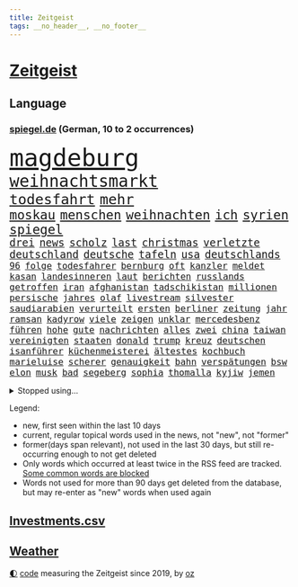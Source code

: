 ```yaml
---
title: Zeitgeist
tags: __no_header__, __no_footer__
---
```


# [Zeitgeist](https://oliz.io/zeitgeist/)

## Language

<h3><a href="https://www.spiegel.de" target="_blank">spiegel.de</a> (German, 10 to 2 occurrences)</h3>
<p style="font-family:monospace">
<span style="font-size:32pt"><a href="news_links.html#magdeburg" class="current">magdeburg</a></span>
<br>
<span style="font-size:22pt"><a href="news_links.html#weihnachtsmarkt" class="current">weihnachtsmarkt</a></span>
<br>
<span style="font-size:19pt"><a href="news_links.html#todesfahrt" class="new">todesfahrt</a></span>
<span style="font-size:19pt"><a href="news_links.html#mehr" class="current">mehr</a></span>
<br>
<span style="font-size:17pt"><a href="news_links.html#moskau" class="current">moskau</a></span>
<span style="font-size:17pt"><a href="news_links.html#menschen" class="current">menschen</a></span>
<span style="font-size:17pt"><a href="news_links.html#weihnachten" class="current">weihnachten</a></span>
<span style="font-size:17pt"><a href="news_links.html#ich" class="current">ich</a></span>
<span style="font-size:17pt"><a href="news_links.html#syrien" class="current">syrien</a></span>
<span style="font-size:17pt"><a href="news_links.html#spiegel" class="current">spiegel</a></span>
<br>
<span style="font-size:14pt"><a href="news_links.html#drei" class="current">drei</a></span>
<span style="font-size:14pt"><a href="news_links.html#news" class="current">news</a></span>
<span style="font-size:14pt"><a href="news_links.html#scholz" class="current">scholz</a></span>
<span style="font-size:14pt"><a href="news_links.html#last" class="current">last</a></span>
<span style="font-size:14pt"><a href="news_links.html#christmas" class="current">christmas</a></span>
<span style="font-size:14pt"><a href="news_links.html#verletzte" class="current">verletzte</a></span>
<span style="font-size:14pt"><a href="news_links.html#deutschland" class="current">deutschland</a></span>
<span style="font-size:14pt"><a href="news_links.html#deutsche" class="current">deutsche</a></span>
<span style="font-size:14pt"><a href="news_links.html#tafeln" class="new">tafeln</a></span>
<span style="font-size:14pt"><a href="news_links.html#usa" class="current">usa</a></span>
<span style="font-size:14pt"><a href="news_links.html#deutschlands" class="current">deutschlands</a></span>
<br>
<span style="font-size:12pt"><a href="news_links.html#96" class="current">96</a></span>
<span style="font-size:12pt"><a href="news_links.html#folge" class="current">folge</a></span>
<span style="font-size:12pt"><a href="news_links.html#todesfahrer" class="new">todesfahrer</a></span>
<span style="font-size:12pt"><a href="news_links.html#bernburg" class="new">bernburg</a></span>
<span style="font-size:12pt"><a href="news_links.html#oft" class="current">oft</a></span>
<span style="font-size:12pt"><a href="news_links.html#kanzler" class="current">kanzler</a></span>
<span style="font-size:12pt"><a href="news_links.html#meldet" class="current">meldet</a></span>
<span style="font-size:12pt"><a href="news_links.html#kasan" class="current">kasan</a></span>
<span style="font-size:12pt"><a href="news_links.html#landesinneren" class="current">landesinneren</a></span>
<span style="font-size:12pt"><a href="news_links.html#laut" class="current">laut</a></span>
<span style="font-size:12pt"><a href="news_links.html#berichten" class="current">berichten</a></span>
<span style="font-size:12pt"><a href="news_links.html#russlands" class="current">russlands</a></span>
<span style="font-size:12pt"><a href="news_links.html#getroffen" class="current">getroffen</a></span>
<span style="font-size:12pt"><a href="news_links.html#iran" class="current">iran</a></span>
<span style="font-size:12pt"><a href="news_links.html#afghanistan" class="current">afghanistan</a></span>
<span style="font-size:12pt"><a href="news_links.html#tadschikistan" class="new">tadschikistan</a></span>
<span style="font-size:12pt"><a href="news_links.html#millionen" class="current">millionen</a></span>
<span style="font-size:12pt"><a href="news_links.html#persische" class="new">persische</a></span>
<span style="font-size:12pt"><a href="news_links.html#jahres" class="current">jahres</a></span>
<span style="font-size:12pt"><a href="news_links.html#olaf" class="current">olaf</a></span>
<span style="font-size:12pt"><a href="news_links.html#livestream" class="current">livestream</a></span>
<span style="font-size:12pt"><a href="news_links.html#silvester" class="current">silvester</a></span>
<span style="font-size:12pt"><a href="news_links.html#saudiarabien" class="current">saudiarabien</a></span>
<span style="font-size:12pt"><a href="news_links.html#verurteilt" class="current">verurteilt</a></span>
<span style="font-size:12pt"><a href="news_links.html#ersten" class="current">ersten</a></span>
<span style="font-size:12pt"><a href="news_links.html#berliner" class="current">berliner</a></span>
<span style="font-size:12pt"><a href="news_links.html#zeitung" class="current">zeitung</a></span>
<span style="font-size:12pt"><a href="news_links.html#jahr" class="current">jahr</a></span>
<span style="font-size:12pt"><a href="news_links.html#ramsan" class="current">ramsan</a></span>
<span style="font-size:12pt"><a href="news_links.html#kadyrow" class="current">kadyrow</a></span>
<span style="font-size:12pt"><a href="news_links.html#viele" class="current">viele</a></span>
<span style="font-size:12pt"><a href="news_links.html#zeigen" class="current">zeigen</a></span>
<span style="font-size:12pt"><a href="news_links.html#unklar" class="current">unklar</a></span>
<span style="font-size:12pt"><a href="news_links.html#mercedesbenz" class="current">mercedesbenz</a></span>
<span style="font-size:12pt"><a href="news_links.html#führen" class="current">führen</a></span>
<span style="font-size:12pt"><a href="news_links.html#hohe" class="current">hohe</a></span>
<span style="font-size:12pt"><a href="news_links.html#gute" class="current">gute</a></span>
<span style="font-size:12pt"><a href="news_links.html#nachrichten" class="current">nachrichten</a></span>
<span style="font-size:12pt"><a href="news_links.html#alles" class="current">alles</a></span>
<span style="font-size:12pt"><a href="news_links.html#zwei" class="current">zwei</a></span>
<span style="font-size:12pt"><a href="news_links.html#china" class="current">china</a></span>
<span style="font-size:12pt"><a href="news_links.html#taiwan" class="current">taiwan</a></span>
<span style="font-size:12pt"><a href="news_links.html#vereinigten" class="current">vereinigten</a></span>
<span style="font-size:12pt"><a href="news_links.html#staaten" class="current">staaten</a></span>
<span style="font-size:12pt"><a href="news_links.html#donald" class="current">donald</a></span>
<span style="font-size:12pt"><a href="news_links.html#trump" class="current">trump</a></span>
<span style="font-size:12pt"><a href="news_links.html#kreuz" class="current">kreuz</a></span>
<span style="font-size:12pt"><a href="news_links.html#deutschen" class="current">deutschen</a></span>
<span style="font-size:12pt"><a href="news_links.html#isanführer" class="new">isanführer</a></span>
<span style="font-size:12pt"><a href="news_links.html#küchenmeisterei" class="new">küchenmeisterei</a></span>
<span style="font-size:12pt"><a href="news_links.html#ältestes" class="current">ältestes</a></span>
<span style="font-size:12pt"><a href="news_links.html#kochbuch" class="current">kochbuch</a></span>
<span style="font-size:12pt"><a href="news_links.html#marieluise" class="new">marieluise</a></span>
<span style="font-size:12pt"><a href="news_links.html#scherer" class="new">scherer</a></span>
<span style="font-size:12pt"><a href="news_links.html#genauigkeit" class="new">genauigkeit</a></span>
<span style="font-size:12pt"><a href="news_links.html#bahn" class="current">bahn</a></span>
<span style="font-size:12pt"><a href="news_links.html#verspätungen" class="current">verspätungen</a></span>
<span style="font-size:12pt"><a href="news_links.html#bsw" class="current">bsw</a></span>
<span style="font-size:12pt"><a href="news_links.html#elon" class="current">elon</a></span>
<span style="font-size:12pt"><a href="news_links.html#musk" class="current">musk</a></span>
<span style="font-size:12pt"><a href="news_links.html#bad" class="current">bad</a></span>
<span style="font-size:12pt"><a href="news_links.html#segeberg" class="current">segeberg</a></span>
<span style="font-size:12pt"><a href="news_links.html#sophia" class="current">sophia</a></span>
<span style="font-size:12pt"><a href="news_links.html#thomalla" class="new">thomalla</a></span>
<span style="font-size:12pt"><a href="news_links.html#kyjiw" class="current">kyjiw</a></span>
<span style="font-size:12pt"><a href="news_links.html#jemen" class="current">jemen</a></span>
</p>
<details>
<summary>Stopped using...</summary>
<p class="former" style="font-size:12pt">
bemüht(1521) holt(1519) schatten(1519) turnier(1519) verstorbenen(1519) xi(1519) feierte(1518) frühen(1518) phase(1518) vorschläge(1518) ausschreitungen(1517) berühmt(1517) entschädigung(1517) erlaubt(1517) hinterlassen(1517) abgang(1516) kurzem(1516) nachfolge(1516) pflege(1516) provinz(1516) schwarzen(1516) babys(1515) katastrophe(1515) kauft(1515) meldete(1515) solle(1515) trauer(1515) verabschiedet(1515) digitalisierung(1514) kamera(1514) liverpool(1514) ruhe(1514) sonne(1514) thailand(1514) beginnen(1513) brüssel(1513) bsc(1513) hertha(1513) klaren(1513) konzerne(1513) niederländische(1513) unabhängige(1513) versuch(1513) viktor(1513) anlass(1512) deutet(1512) flughafen(1512) folgte(1512) identifiziert(1512) keller(1512) nazis(1512) regen(1512) reichte(1512) trainieren(1512) amsterdam(1511) anbieter(1511) erteilt(1511) falsche(1511) favoriten(1511) gestoßen(1511) hieß(1511) ifoinstitut(1511) spekuliert(1511) system(1511) ungarns(1511) verlangen(1511) österreichs(1511) alpen(1510) beschwerden(1510) geholt(1510) illegal(1510) schaltet(1510) zverev(1510) deutlichen(1509) gebiet(1509) spanischen(1509) verbieten(1509) englischen(1508) forderte(1508) gehalten(1508) großbritanniens(1508) meist(1508) 1500(1507) inszeniert(1506) tokio(1506) abgehört(1505) entsetzen(1505) schauen(1505) starten(1505) echten(1502) 23(1501) hotels(1501) erkenntnisse(1500) überschwemmungen(1500) hielten(1499) stieg(1499) frankwalter(1498) gefragt(1498) besuchen(1497) bundesgerichtshof(1497) eigener(1497) mehrfach(1497) kevin(1496) einschätzung(1495) katholischen(1495) analysiert(1494) begriff(1494) küstenwache(1493) schießen(1493) ökonomen(1491) mecklenburgvorpommern(1490) kräfte(1487) entschuldigung(1485) abhängig(1484) iranischen(1484) automatisch(1482) fehlende(1477) überfall(1475) dauert(1473) startup(1470) entspannt(1465) missbrauchs(1461) aktionen(1453) zusätzliche(1451) gewinne(1412) carlos(1371) strecken(1349) interessen(1321) forschende(1312) fußballnationalmannschaft(1309) tennisstar(1287) fachkräftemangel(1266) weibliche(1218) tiger(1171) demo(1156) älteste(1154) regierungschefin(1139) volksverhetzung(1138) hendrik(1136) rande(1116) unserem(1108) innenministerin(1093) schloss(1092) sank(1087) verabschieden(1083) erschwert(1076) bat(1066) ben(1060) verkündete(1058) überwachung(1058) gezwungen(1042) einheit(1036) umfragen(1028) mut(1023) links(979) nationalelf(975) erlauben(971) hammer(946) schlamm(941) harter(936) viral(933) sinne(921) kandidat(916) newsletter(893) finde(890) deutsch(889) erlegen(874) usrepublikaner(870) äußerst(862) antony(858) peru(838) nackt(828) kontroverse(809) branchen(805) angreifen(799) nationaltrainer(799) dokumentieren(796) lionel(791) parolen(783) auszeichnung(781) künstlicher(767) billigt(761) uskonzern(761) gesprengt(754) tabu(748) technische(733) gast(731) asylbewerber(722) flogen(722) mächtige(720) tourismus(713) day(700) venedig(700) ansicht(696) zufällig(695) demonstriert(693) gedenken(690) flaschen(680) alcaraz(679) startups(677) bürokratie(669) nagelsmann(668) 5000(666) generäle(662) unruhe(659) außergewöhnlich(654) wegner(654) 51(649) attackieren(649) stil(645) aufträge(639) eingeladen(635) dringen(626) erfolgen(621) bundesligist(614) asylpolitik(611) wrack(610) gewalttaten(602) zeuge(602) durchgesetzt(595) zurückgetreten(594) urlauber(591) victor(591) fühlte(589) getrieben(584) erstem(577) versteckt(576) evakuierung(574) katrin(574) schönsten(563) pilot(561) vorgenommen(561) beruft(559) schockiert(557) objekte(550) zahlungen(547) sandra(544) älterer(540) errichtet(537) renommierten(537) stock(537) einbringen(535) zwischenfall(529) anderthalb(526) schweigt(524) greta(521) ärmelkanal(513) eauto(511) victoria(511) lagen(503) surfen(499) argentiniens(493) nächster(490) wegovy(488) lady(483) rasche(479) parlamentswahl(477) airport(473) körperliche(469) dauerte(468) wahrzeichen(468) rechtsextremisten(463) technisch(462) gewechselt(460) jon(459) dirk(457) arena(456) campus(455) kneipen(455) wohnviertel(455) uswahl(454) fußballfans(442) mützenich(442) rolf(442) nagel(439) fehlte(437) duo(430) königshaus(428) verschickt(425) expertin(422) mars(420) tennisspieler(418) beteiligung(409) bestätigte(401) einfachen(398) parlamentarier(394) usschauspieler(392) abfall(390) häftlinge(390) schlaf(389) versammelt(386) barbara(385) bettina(384) bären(382) claus(382) hamasmassaker(381) sprecherin(381) gewaltsam(379) haderte(379) torjäger(378) staatsanwälte(377) student(371) geheimnisse(369) nass(366) oscarpreisträgerin(363) religiösen(361) wahre(357) usdemokraten(356) unruhen(354) finanzen(353) erschoss(351) anhebung(347) aufgebaut(346) dorthin(343) starkwatzinger(343) haut(342) verstößt(337) ordentlich(333) hochwasser(328) audi(324) präsentierte(323) 180(322) minus(322) chrome(319) verwehrt(319) berühmteste(317) weltstar(316) katz(315) japaner(312) meere(310) senator(308) great(307) western(306) 160(305) gitarrist(301) konkurrentin(301) sophie(301) go(300) kontroversen(299) lutz(299) angeordnet(296) hauptdarstellerin(296) nationalsozialismus(295) 64(294) abgewiesen(294) fressen(294) wgzimmerpreise(293) solches(289) ampelstreit(288) pferd(288) apotheker(287) anfeindungen(285) chinesisches(285) oberpfalz(280) verlorene(279) virus(278) bear(277) 17jähriger(273) ewigkeit(271) rollstuhl(271) f(266) verbraucherpreise(264) vizepräsident(263) internen(262) kigenerierte(262) vorab(262) rhetorik(259) halbzeit(258) filmset(256) techmilliardär(256) beeindruckende(253) arbeitszeiten(251) tragödie(251) rechtsradikale(249) titanic(248) zusätzlichen(248) widmet(247) award(246) balkon(246) bedingung(245) einbruch(245) dürre(242) billionen(241) denkbar(241) bedrohen(240) schweine(240) netzwerke(239) sammlung(239) einheimische(238) fahrrad(238) graz(236) wohngebiet(235) set(231) mathieu(229) angelegte(228) aufräumarbeiten(228) sparkurs(228) szenarien(227) etappe(226) lachgas(226) rechnung(226) straßenbahn(226) hunderttausenden(224) normalität(223) behindern(220) beleidigung(218) nadal(218) schlägen(218) grenzkontrollen(217) umweltschützer(217) laufender(216) anlegen(214) aufgebrochen(214) kundschaft(214) vorfalls(213) wahlrecht(212) flair(210) johnson(210) champagner(208) verleumdung(205) impfstoffe(204) vodafone(203) komiker(202) magischen(202) aufkommen(201) ausbreitung(201) enorme(199) heimspiel(199) stärkere(199) propalästinensischer(198) spanier(198) verdachtsfall(198) buhlt(197) feindbild(197) protestierte(197) begeisterung(196) alarmstufe(195) verschärfung(194) azubis(193) kulturschaffende(192) wüst(192) gewaltigen(191) haie(191) aufsteigen(189) gefährliches(189) korrekt(189) moderatorin(189) nachrichtenagentur(189) sprengen(189) chris(188) esprit(188) grand(188) match(188) wandern(188) psychischer(187) krimi(185) basketballliga(183) matthew(183) usbehörden(182) ausgebrannt(181) schwule(180) spreche(180) usrapper(180) würdigt(180) albanien(179) jeremy(178) satire(178) tierischer(178) hinein(177) stationen(177) 650(176) double(176) sicherheitsberater(176) fernseher(175) unterbrechen(175) 25jährige(172) hut(172) sätzen(172) white(172) 2002(171) /(170) lohn(170) surfer(169) verpflichtend(169) ohr(168) youtuber(168) co₂ausstoß(167) aufgetreten(166) erlangte(166) nachträglich(166) sprengung(166) einfachere(165) häusliche(165) interaktiven(165) ursprünglich(165) blaue(164) einreiseverbot(164) fußballspiel(164) kurioser(164) redaktion(164) spdfraktion(163) aggressiven(162) vermummte(162) vertrauliche(162) gleichen(161) hubert(161) jusochef(161) mac(161) magabewegung(161) türmer(161) beträgt(159) danke(159) lindenberg(159) wärmewende(158) schult(157) übertragung(157) surrealen(156) fabian(155) mick(155) raue(154) englischer(153) immobilienkrise(153) 27jähriger(152) funktionen(152) wählten(152) fitnessstudio(151) königliche(151) müdigkeit(150) mcdonald's(149) usmilitär(149) gefühlen(147) usautobauer(147) widersprechen(147) glaube(146) kandidieren(146) spacex(146) aufzuhalten(145) gazastadt(145) jong(145) un(145) vorherigen(145) dieselbe(144) indiens(144) strenge(144) kunstwerk(143) selbstzweifel(143) stünden(143) schalteten(142) auszugeben(140) küren(140) recap(140) rudert(140) rützels(140) sparkasse(140) 38jährige(139) turnen(139) schilderte(137) bundespolitik(136) bemühungen(135) gregg(135) inlandsgeheimdienst(135) pretty(135) ungemütlich(135) frisches(134) drehen(133) gallagher(133) noel(133) reisenden(133) spdabgeordneter(133) abnehmspritzen(132) fritz(131) kriselnde(131) mafia(131) ostbeauftragter(131) absolviert(130) gesundheitliche(130) äußersten(130) bundesnetzagentur(129) lass(129) wohnraum(129) archäologin(128) aufschlag(128) einjähriger(128) covorsitzenden(127) diskurs(127) kannte(127) 36jährige(125) beschrieb(125) drohenden(125) grandslamtitel(125) erklärungsnot(124) komponisten(124) thailändischen(124) bergsteiger(123) eigenschaften(123) haar(123) melania(123) merz'(123) klappen(122) görlitz(121) lächerlich(121) ordnen(121) philadelphia(121) personalie(120) erschießt(119) rivalisierende(118) wischen(118) junior(117) kontrahenten(117) stell(117) symbole(117) taucher(117) 81(115) monatelangen(115) one(115) entschuldigte(114) 29jährige(113) lautet(113) vorstände(113) waffenbesitz(113) erfand(112) karriereberaterin(112) slogan(112) forscherteam(111) halfen(111) keime(111) kreuzfahrt(111) renommiertesten(111) vorgegangen(111) widerspruch(110) möglichem(109) traten(109) versprach(109) francesca(108) führungsriege(108) gelber(108) besorgte(107) modekette(107) notlanden(107) zustimmung(107) j(106) wahlbetrug(106) konjunkturflaute(105) lukaschenko(105) reformieren(104) vorschlägen(104) abtreibung(103) bedrohlich(103) eingeschlossen(103) uboot(103) 82(102) fremd(102) konzerts(102) eindeutige(101) hessische(101) härtesten(101) innenstädten(101) romantik(101) düfte(100) hergestellt(100) ozempic(100) tagesordnung(100) viermal(100) anziehen(99) dichtmachen(99) investments(99) komitees(99) formiert(98) fotograf(98) jährlichen(98) waffenhilfe(98) windsor(98) heldinnen(97) poesie(97) stichelt(97) strömung(97) wiederentdeckt(97) busunfall(96) drohten(96) prallen(96) vorlesen(96) organisierte(95) randale(95) etfs(94) finanzexperten(94) streichung(94) harren(93) mutig(93) schaulustige(93) chicago(92) illusion(92) kaserne(92) organisationen(92) aufarbeiten(91) bemerkbar(91) doping(91) drohmails(91) messerverbot(91) sexualdelikt(91) südseeinseln(91) ubahn(91) bentancur(90) dauerstreit(90) höchstpersönlich(90) makel(90) monatelange(90) rodrigo(90) delegierten(89) niedergegangen(89) paketen(89) rührt(89) sinner(89) ampeln(88) professionell(88) tasse(88) arne(87) halbwegs(87) hauptsache(87) hochzeitsgesellschaft(87) korallen(87) tempel(87) berry(86) cem(86) doku(86) erfahre(86) lehrkraft(86) liam(86) mine(86) spielende(86) wechselten(86) wohngebiete(86) wolfsburger(86) özdemir(86) alarmierende(85) di(85) greifswald(85) katastrophen(85) ukraines(85) 55(84) behaupteten(84) familienvater(84) felder(84) jakob(84) rechtswidrig(84) wahlkampagne(84) zurückgeworfen(84) lobende(83) neuling(83) 11000(82) ausprobieren(82) bruchteil(82) california(82) oasis(82) spazierte(82) with(82) absurder(81) gelangen(81) mariah(81) populärer(81) baggerfahrer(80) pressesprecher(80) scheidende(80) segelt(80) lesungen(79) shake(79) storm(79) tausendmal(79) klärung(78) scheiterns(78) sicherheitspaket(78) strukturen(78) umbauen(78) vorgemacht(78) xchef(78) zuständig(78) alarmsignal(77) call(77) priester(77) sogenanntem(77) tusk(77) unschädlich(77) gedicht(76) guardian(76) māori(76) omar(76) stimmten(76) werkzeug(76) your(76) 02(75) 95(75) bundesbankpräsident(75) gutem(75) jüterbog(75) leipziger(75) pablo(75) pkk(75) sicheren(75) tatorts(75) asylrecht(74) erreichte(74) erstellt(74) hochburg(74) kambodscha(74) keeperin(74) marino(74) rebecca(74) regulierung(74) torhüterin(74) wegzug(74) 87(73) auswärtssieg(73) gastgeberland(73) hvaldimir(73) spionagewal(73) vorstellbar(73) überfalls(73) ableiten(72) comebacktour(72) jochen(72) maurer(72) starshiprakete(72) steif(72) wesentlich(72) auslandsreise(71) dfbkapitän(71) golflegende(71) udo(71) usjustizministerium(71) cduabgeordnete(70) geringe(70) radikalisierte(70) uskriegsschiffs(70) uss(70) vorangehen(70) musikvideo(69) produzentin(69) schuf(69) unosicherheitsrat(69) ausgehen(68) befragten(68) bemerkung(68) bka(68) braunschweig(68) expandieren(68) fell(68) flexibilität(68) formular(68) hill(68) miller(68) populären(68) sotschi(68) dancing(67) dokumentarfilm(67) medienvertreter(67) osteuropa(67) paraguay(67) schönheitsideale(67) sirenen(67) son(67) altersgruppe(66) begehen(66) fregatte(66) grenzübergang(66) kreuzes(66) kulturen(66) ohio(66) bauarbeiter(65) beschlagnahmen(65) beschossen(65) galerie(65) gewaltdelikten(65) tricksereien(65) usgeschäft(65) waffeneinsatz(65) austragen(64) entschärft(64) direktor(63) leistungsfähigere(63) linkin(63) bundespräsidenten(62) direction(62) grammy(62) hof(62) macheten(62) onlineplattformen(62) rollstuhlfahrer(62) speziell(62) starkwatzingers(62) uschiphersteller(62) vögel(62) absolute(61) autokratien(61) heimarbeit(61) tatjana(61) allenfalls(60) finnische(60) morgens(60) regnet(60) reichs(60) spielabbruch(60) verlobte(60) verschwörungstheoretiker(60) anwalts(59) beisein(59) flutopfer(59) keinesfalls(59) klavier(59) schreckensszenario(59) sportdirektor(59) unterwäsche(59) ibrahim(58) ilkosascha(58) kindesmissbrauchs(58) kowalczuk(58) nutztiere(58) osnabrücker(58) schlaganfall(58) eva(57) first(57) grünheide(57) neumarkt(57) nrwministerpräsident(57) nützen(57) teslafabrik(57) usgeschichte(57) vermasselt(57) 43jährige(56) abos(56) lesetipps(56) regierungsbündnis(56) schwerste(56) ungewöhnlicher(56) weiterem(56) 58jährige(55) ahnt(55) besiedelten(54) dance(54) schlüsse(54) economy(53) musikalischen(53) 1999(52) dallas(52) fiktive(52) grünenchefs(52) husten(52) leaks(52) psychogramm(52) verirrt(52) beschwört(51) billiger(51) bryan(51) düsteres(51) erzbischof(51) gewahrt(51) tennislegende(51) zaragoza(51) zerstörer(51) durchkreuzt(50) essens(50) harmlos(50) jemenitischen(50) oppositionsführer(50) pinkelt(50) sozialdemokratie(50) tiktokvideo(50) verkehrs(50) verrückt(50) ansichten(49) bunkern(49) handballbund(49) ilk(49) latinos(49) psychoterrorvorwürfe(49) weltuntergang(49) zermürbt(49) çağla(49) georgische(48) lungenentzündung(48) sandkasten(48) attraktivität(47) evangelische(47) interviewt(47) karoline(47) kriegsschiff(47) tsg(47) verborgenen(47) ewige(46) parks(46) selbstmord(46) vereint(46) werkschließungen(46) hüfte(45) ishiba(45) shigeru(45) spiegelauslandschef(45) verbündeter(45) wanderwitz(45) aggressiver(44) ausgekundschaftet(44) bosnienherzegowina(44) brady(44) bundesparteitag(44) revolutionäre(44) saporischschja(44) schwachkopf(44) schweizerin(44) beschränken(43) chip(43) einstellung(43) regierungserklärung(43) aufhörte(42) maler(42) minecraft(42) missfallen(42) pflegeversicherung(42) pink(42) supermodel(42) verbleib(42) aires(41) buenos(41) bundeskanzleramt(41) deportation(41) erkennbar(41) navy(41) notfälle(41) unbewohnbar(41) uszerstörer(41) badezimmer(40) dienstreisen(40) dreck(40) junges(40) kotropfen(40) kritischem(40) medikaments(40) mo(40) sweeney(40) verlieben(40) zugfahrt(40) canterbury(39) no(39) sprüchen(39) teslagegner(39) weißes(39) 42jährige(38) massenabschiebung(38) vergessene(38) wahlkampfgetöse(38) buxtehude(37) flutkatastrophe(37) ingenieure(37) legislatur(37) nationalteam(37) schiedsgericht(37) besteuern(36) gary(36) non(36) puren(36) zivilisation(36) spdfraktionschef(35) staatsfernsehen(35) thunberg(35) videospielen(35) wright(35) andrés(34) fraktionen(34) jinping(34) modekonzerns(34) oberstem(34) payne(34) raschen(34) reunion(34) tauscht(34) weltordnung(34) abschrecken(33) akte(33) andré(33) costner(33) oscarpreisträgern(33) pöbeleien(33) tuchel(33) wachsenden(33) wc(33) aufgeklärt(32) ausgehoben(32) buchtipps(32) defekt(32) erkranken(32) grünenparteitag(32) jake(32) netanyahuregierung(32) orchester(32) rocken(32) sonntagmorgen(32) sorgenkinder(32) 72(31) decathlon(31) femizide(31) food(31) neuerdings(31) taschengeld(31) wachsender(31) wettbewerbsdruck(31) zurückzudrängen(31) anklicken(30) machtlos(30) ora(30) sklaverei(30) vollstrecker(30) anheben(29) glücksfall(29) leser(29) leserinnen(29) liedermacher(29) luftabwehr(29) qual(29) spiderman(29) zurückgeben(29) armin(28) gegenseite(28) intranet(28) laschet(28) legendär(28) misstrauisch(28) shell(28) suizidgedanken(28) unterschiedlichen(28) zerschlagen(28) überzieht(28) eingeweiht(27) kompetenz(27) lohnerhöhung(27) delfine(26) eiferern(26) longoria(26) nebenwirkungen(26) rwe(26) ukrainern(26) angriffskriegs(25) down(25) fluchtnovelle(25) spagat(25) bewältigen(24) braun(24) dreesen(24) janchristian(24) mahnmal(24) odenwaldschule(24) onlineportal(24) personalien(24) systematischen(24) zügige(24) auserkoren(23) cent(23) einschüchterung(23) gruppenantrag(23) kompromisse(23) kupjansk(23) romeo(23) süddeutsche(23) tauchern(23) umzugehen(23) vwbetriebsrat(23) wahldebakel(23) zugesprochen(23) zünden(23) 45000(22) dammbruch(22) desinteresse(22) erfolgsrezept(22) ey(22) grafschaft(22) konzernen(22) zugestellte(22) gladiator(21) kapituliert(21) kindergarten(21) lufthansamaschine(21) milliardenhöhe(21) ridley(21) schadet(21) vierteljahrhundert(21) ablehnen(20) garden(20) gipfeltreffen(20) maischberger(20) populistin(20) schräge(20) square(20) aiwanger(19) burgern(19) giuliani(19) rudy(19) schärfste(19) sendungen(19) zollfahnder(19) duty(18) leugnet(18) martialische(18) neuerliche(18) städtetag(18) zurückgestellt(18) abgestimmt(17) augsburggablingen(17) baalbek(17) barfuß(17) cox(17) gegenseitiger(17) lissabon(17) missbrauchen(17) postkarten(17) queeren(17) amazonas(16) bauten(16) clever(16) kurdischen(16) möchten(16) trumpberater(16) verstoß(16) chalamet(15) demontiert(15) einzigartig(15) lieferwagen(15) timothée(15) trumpwähler(15) türmen(15) ampelbruch(14) benner(14) elektronische(14) fähigkeit(14) reiches(14) shakespeare(14) witzen(14) bedient(13) solange(13) ungemütliche(13) jahrhundertunwetter(12) lambsdorff(12) luxusuhren(12) nutzung(12) platzen(12) sachse(12) soli(12) unoklimakonferenz(12) verabreicht(12) elektroantrieb(11) fußballklub(11) gewählter(11) glatt(11) profil(11) university(11)
</p>
</details>
<p>Legend:
<ul>
<li><span class="new">new</span>, first seen within the last 10 days</li>
<li><span class="current">current</span>, regular topical words used in the news, not "new", not "former"</li>
<li><span class="former">former(days span relevant)</span>, not used in the last 30 days, but still re-occurring enough to not get deleted</li>
<li>Only words which occurred at least twice in the RSS feed are tracked. <a href="language/filters.py">Some common words are blocked</a></li>
<li>Words not used for more than 90 days get deleted from the database, but may re-enter as "new" words when used again</li>
</ul>
</p>

## [Investments](investments.html)[.csv](investments.csv)

## [Weather](weather.html)

<footer>
<a href="javascript:toggleTheme()" class="nav">🌓</a>
<a href="https://github.com/ooz/zeitgeist">code</a> measuring the Zeitgeist since 2019, by <a href="https://oliz.io">oz</a>
</footer>
